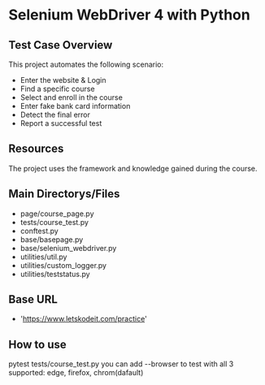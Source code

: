 # Selenium WebDriver 4 with Python

## Test Case Overview
This project automates the following scenario:
- Enter the website & Login
- Find a specific course
- Select and enroll in the course
- Enter fake bank card information
- Detect the final error
- Report a successful test

## Resources
The project uses the framework and knowledge gained during the course.

## Main Directorys/Files
- page/course_page.py
- tests/course_test.py
- conftest.py
- base/basepage.py
- base/selenium_webdriver.py
- utilities/util.py
- utilities/custom_logger.py
- utilities/teststatus.py
  
## Base URL
- 'https://www.letskodeit.com/practice'

## How to use
pytest tests/course_test.py
you can add --browser to test with all 3 supported: edge, firefox, chrom(dafault)
